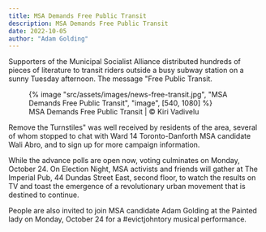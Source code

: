 ```yaml
---
title: MSA Demands Free Public Transit
description: MSA Demands Free Public Transit
date: 2022-10-05
author: "Adam Golding"
---
```


Supporters of the Municipal Socialist Alliance distributed hundreds of pieces of literature to transit riders outside a busy subway station on a sunny Tuesday afternoon. The message "Free Public Transit.

<!-- excerpt -->

<figure>
{% image "src/assets/images/news-free-transit.jpg", "MSA Demands Free Public Transit", "image", [540, 1080] %}
<figcaption>MSA Demands Free Public Transit | © Kiri Vadivelu</figcaption>
</figure>

Remove the Turnstiles" was well received by residents of the area, several of whom stopped to chat with Ward 14 Toronto-Danforth MSA candidate Wali Abro, and to sign up for more campaign information.

While the advance polls are open now, voting culminates on Monday, October 24. On Election Night, MSA activists and friends will gather at The Imperial Pub, 44 Dundas Street East, second floor, to watch the results on TV and toast the emergence of a revolutionary urban movement that is destined to continue.

People are also invited to join MSA candidate Adam Golding at the Painted lady on Monday, October 24 for a #evictjohntory musical performance.
